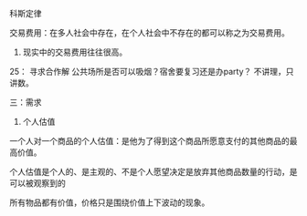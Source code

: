 科斯定律

交易费用：在多人社会中存在，在个人社会中不存在的都可以称之为交易费用。
1. 现实中的交易费用往往很高。



25： 寻求合作解
公共场所是否可以吸烟？宿舍要复习还是办party？
不讲理，只讲数。


三：需求
1. 个人估值

一个人对一个商品的个人估值：是他为了得到这个商品所愿意支付的其他商品的最高价值。

个人估值是个人的、是主观的、不是个人愿望决定是放弃其他商品数量的行动，是可以被观察到的

所有物品都有价值，价格只是围绕价值上下波动的现象。

